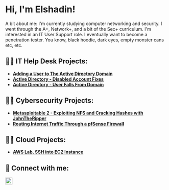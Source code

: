 <h1>Hi, I'm Elshadin!</h1>
A bit about me: I'm currently studying computer networking and security. I went through the A+, Network+, and a bit of the Sec+ curriculum. I'm interested in an IT User Support role. I eventually want to become a penetration tester. You know, black hoodie, dark eyes, empty monster cans etc, etc. 

<h2>👨‍💻 IT Help Desk Projects:</h2>

- <b>[Adding a User to The Active Directory Domain](https://github.com/kofiarthurs/Adding-pc-to-domain)</b>
- <b>[Active Directory - Disabled Account Fixes](https://github.com/kofiarthurs/AD-account-enable)</b>
- <b>[Active Directory - User Falls From Domain](https://github.com/kofiarthurs/ad-user-disconnected)</b>


<h2>👨‍💻 Cybersecurity Projects:</h2>

- <b>[Metasploitable 2 - Exploiting NFS and Cracking Hashes with JohnTheRipper](https://github.com/kofiarthurs/Metasploitable-2)</b>
- <b>[Routing Internet Traffic Through a pfSense Firewall](https://github.com/kofiarthurs/pfSense)</b>
 
<h2>👨‍💻 Cloud Projects:</h2>

- <b>[AWS Lab, SSH into EC2 Instance](https://github.com/kofiarthurs/aws-ec2)</b>

<h2> 🤳 Connect with me:</h2>

[<img align="left" alt="JoshMadakor | LinkedIn" width="22px" src="https://cdn.jsdelivr.net/npm/simple-icons@v3/icons/linkedin.svg" />][linkedin]

[linkedin]: https://www.linkedin.com/in/elshadinarthur/

<!--
**joshmadakor1/joshmadakor1** is a ✨ _special_ ✨ repository because its `README.md` (this file) appears on your GitHub profile.

Here are some ideas to get you started:

- 🔭 I’m currently working on ...
- 🌱 I’m currently learning ...
- 👯 I’m looking to collaborate on ...
- 🤔 I’m looking for help with ...
- 💬 Ask me about ...
- 📫 How to reach me: ...
- 😄 Pronouns: ...
- ⚡ Fun fact: ...
-->
